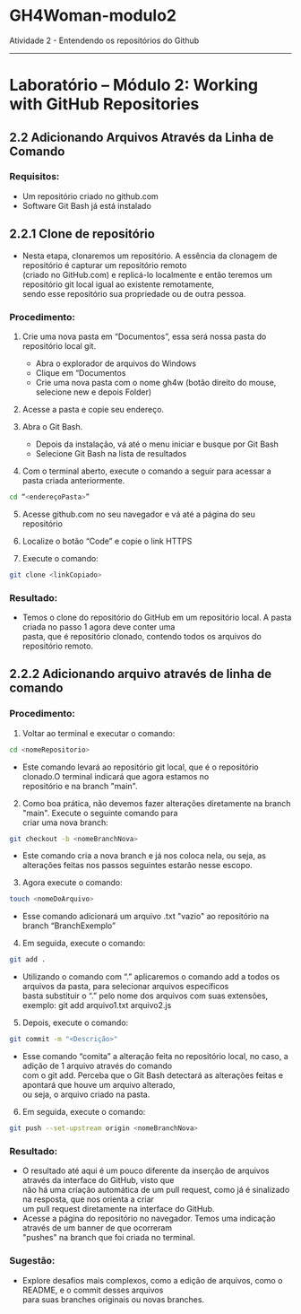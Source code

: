 # GH4Woman-modulo2
Atividade 2 - Entendendo os repositórios do Github
<hr/>

# Laboratório – Módulo 2: Working with GitHub Repositories

## 2.2 Adicionando Arquivos Através da Linha de Comando

### Requisitos: 

- Um repositório criado no github.com
- Software Git Bash já está instalado

## 2.2.1 Clone de repositório

- Nesta etapa, clonaremos um repositório. A essência da clonagem de repositório é capturar um repositório remoto<br>
 (criado no GitHub.com) e replicá-lo localmente e então teremos um repositório git local igual ao existente remotamente,<br>
 sendo esse repositório sua propriedade ou de outra pessoa.

### Procedimento:

1. Crie uma nova pasta em “Documentos”, essa será nossa pasta do repositório local git.
   - Abra o explorador de arquivos do Windows
   - Clique em “Documentos
   - Crie uma nova pasta  com o nome gh4w (botão direito do mouse, selecione new e depois Folder)
  
2. Acesse a pasta e copie seu endereço.

3. Abra o Git Bash.  

   - Depois da instalação, vá até o menu iniciar e busque por Git Bash
   - Selecione Git Bash na lista de resultados
   
4. Com o terminal aberto, execute o comando a seguir para acessar a pasta criada anteriormente. 
````bash
cd “<endereçoPasta>”
````

5. Acesse github.com no seu navegador e vá até a página do seu repositório

6. Localize o botão “Code” e copie o link HTTPS

 7. Execute o comando:  
````bash
git clone <linkCopiado>
````
### Resultado:

- Temos o clone do repositório do GitHub em um repositório local. A pasta criada no passo 1 agora deve conter uma<br>
  pasta, que é repositório clonado, contendo todos os arquivos do repositório remoto.

## 2.2.2 Adicionando arquivo através de linha de comando  

### Procedimento:

1. Voltar ao terminal e executar o comando:
````bash  
cd <nomeRepositorio>
````
  - Este comando levará ao repositório git local, que é o repositório clonado.O terminal indicará que agora estamos no<br>
    repositório e na branch "main".

2. Como boa prática, não devemos fazer alterações diretamente na branch "main". Execute o seguinte comando para<br>
   criar uma nova branch:
````bash  
git checkout -b <nomeBranchNova>
````
  - Este comando cria a nova branch e já nos coloca nela, ou seja, as alterações feitas nos passos seguintes estarão nesse escopo.

3. Agora execute o comando:
````bash
touch <nomeDoArquivo>
````
  - Esse comando adicionará um arquivo .txt "vazio" ao repositório na branch “BranchExemplo”

4. Em seguida, execute o comando:
````bash
git add .
````
  - Utilizando o comando com  “.” aplicaremos o comando add a todos os arquivos da pasta, para selecionar arquivos específicos<br>
    basta substituir o “.” pelo nome dos arquivos com suas extensões, exemplo: git add arquivo1.txt arquivo2.js

5. Depois, execute o comando:
````bash
git commit -m "<Descrição>"
````
 - Esse comando “comita” a alteração feita no repositório local, no caso, a adição de 1 arquivo através do comando<br>
   com o git add. Perceba que o Git Bash detectará as alterações feitas e apontará que houve um arquivo alterado,<br>
   ou seja, o arquivo criado na pasta.

6. Em seguida, execute o comando:
````bash
git push --set-upstream origin <nomeBranchNova>
````

### Resultado:
 - O resultado até aqui é um pouco diferente da inserção de arquivos através da interface do GitHub, visto que<br>
   não há uma criação automática de um pull request, como já é sinalizado na resposta, que nos orienta a criar<br>
   um pull request diretamente na interface do GitHub.
 - Acesse a página do repositório no navegador. Temos uma indicação através de um banner de que ocorreram<br>
  "pushes" na branch que foi criada no terminal.

### Sugestão:
- Explore desafios mais complexos, como a edição de arquivos, como o README, e o commit desses arquivos<br>
  para suas branches originais ou novas branches.




